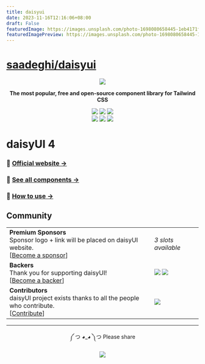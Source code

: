 ```yaml
---
title: daisyui
date: 2023-11-16T12:16:06+08:00
draft: False
featuredImage: https://images.unsplash.com/photo-1698080658445-1eb4171f3ee1?ixid=M3w0NjAwMjJ8MHwxfHJhbmRvbXx8fHx8fHx8fDE3MDAxMDgxNDR8&ixlib=rb-4.0.3
featuredImagePreview: https://images.unsplash.com/photo-1698080658445-1eb4171f3ee1?ixid=M3w0NjAwMjJ8MHwxfHJhbmRvbXx8fHx8fHx8fDE3MDAxMDgxNDR8&ixlib=rb-4.0.3
---
```


# [saadeghi/daisyui](https://github.com/saadeghi/daisyui)

<div align="center">

[![][logo-url]][docs-url]

**The most popular, free and open-source component library for Tailwind CSS**

[![][build]][build-url] [![][npm]][npm-url] [![][license]][license-url]  
[![][dl]][npm-url] [![][stars]][gh-url] [![][commit]][gh-url]

</div>

# daisyUI 4

### 🌼 [Official website →](https://daisyui.com/)

### 🌼 [See all components →](https://daisyui.com/components/)

### 🌼 [How to use →](https://daisyui.com/docs/install/)

## Community

|                                                                                                                             |                                                                   |
| --------------------------------------------------------------------------------------------------------------------------- | ----------------------------------------------------------------- |
| **Premium Sponsors** <br/>Sponsor logo + link will be placed on daisyUI website. <br/> [[Become a sponsor][opencollective]] | _3 slots available_ <!-- [![][sponsors]][opencollective] -->      |
| **Backers** <br/> Thank you for supporting daisyUI! <br/> [[Become a backer][opencollective]]                               | [![][backers_org]][opencollective] [![][backers]][opencollective] |
| **Contributors** <br/> daisyUI project exists thanks to all the people who contribute. <br/> [[Contribute][contribute]]     | [![][contributors_img]][contributors]                             |

---

<div align="center">
  
  
༼ つ ◕_◕ ༽つ  Please share  
  
[![][tweet]][tweet-url]

</div>

[build]: https://badgen.net/github/checks/saadeghi/daisyui?label=build
[npm]: https://badgen.net/github/tag/saadeghi/daisyui?label=version&color=green
[dl]: https://badgen.net/npm/dt/daisyui?label=installs&icon=npm&color=green
[commit]: https://badgen.net/github/last-commit/saadeghi/daisyui?icon=github&color=green
[license]: https://badgen.net/github/license/saadeghi/daisyui?color=green
[stars]: https://badgen.net/github/stars/saadeghi/daisyui?color=green
[tweet]: https://img.shields.io/twitter/url?style=social&url=https%3A%2F%2Fgithub.com%2Fsaadeghi%2Fdaisyui
[license-url]: https://github.com/saadeghi/daisyui/blob/master/LICENSE
[npm-url]: https://www.npmjs.com/package/daisyui
[gh-url]: https://github.com/saadeghi/daisyui
[build-url]: https://github.com/saadeghi/daisyui/actions
[tweet-url]: https://twitter.com/intent/tweet?text=daisyUI%20%0D%0AComponents%20for%20Tailwind%20CSS%20%0D%0Ahttps://github.com/saadeghi/daisyui
[docs-url]: https://daisyui.com/
[docs-url-install]: https://daisyui.com/docs/install
[logo-url]: https://raw.githubusercontent.com/saadeghi/daisyui/master/src/docs/static/images/daisyui-logo/favicon-192.png
[opencollective]: https://opencollective.com/daisyui
[sponsors]: https://opencollective.com/daisyui/tiers/premium-sponsor.svg?button=false&width=500&avatarHeight=120
[backers]: https://opencollective.com/daisyui/backers.svg?button=false&width=533&avatarHeight=50
[backers_org]: https://opencollective.com/daisyui/organizations.svg?button=false&width=533&avatarHeight=50
[contribute]: https://github.com/saadeghi/daisyui/blob/master/.github/CONTRIBUTING.md
[contributors_img]: https://contrib.rocks/image?repo=saadeghi/daisyui&columns=10&anon=1&max=300
[contributors]: https://github.com/saadeghi/daisyui/graphs/contributors
